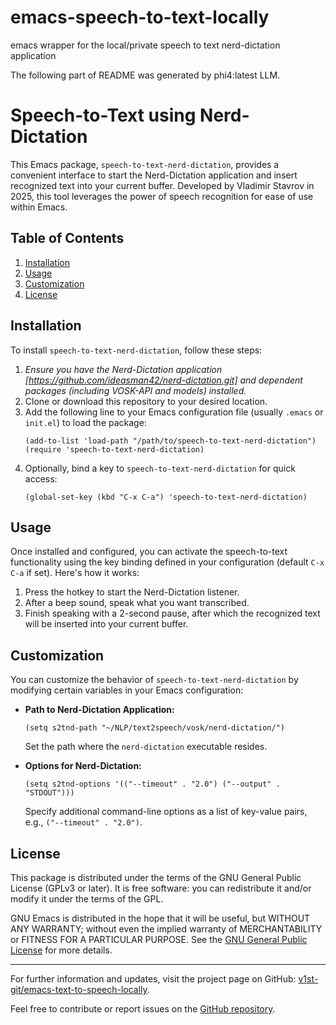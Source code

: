 # emacs-speech-to-text-locally
emacs wrapper for the local/private speech to text nerd-dictation application

The following part of README was generated by phi4:latest LLM.

# Speech-to-Text using Nerd-Dictation

This Emacs package, `speech-to-text-nerd-dictation`, provides a convenient interface to start the Nerd-Dictation application and insert recognized text into your current buffer. 
Developed by Vladimir Stavrov in 2025, this tool leverages the power of speech recognition for ease of use within Emacs.

## Table of Contents

1. [Installation](#installation)
2. [Usage](#usage)
3. [Customization](#customization)
4. [License](#license)

## Installation

To install `speech-to-text-nerd-dictation`, follow these steps:

1. *Ensure you have the Nerd-Dictation application [https://github.com/ideasman42/nerd-dictation.git] and dependent packages (including VOSK-API and models) installed.*
2. Clone or download this repository to your desired location.
3. Add the following line to your Emacs configuration file (usually `.emacs` or `init.el`) to load the package:
    ```elisp
    (add-to-list 'load-path "/path/to/speech-to-text-nerd-dictation")
    (require 'speech-to-text-nerd-dictation)
    ```
4. Optionally, bind a key to `speech-to-text-nerd-dictation` for quick access:
    ```elisp
    (global-set-key (kbd "C-x C-a") 'speech-to-text-nerd-dictation)
    ```

## Usage

Once installed and configured, you can activate the speech-to-text functionality using the key binding defined in your configuration (default `C-x C-a` if set). Here's how it works:

1. Press the hotkey to start the Nerd-Dictation listener.
2. After a beep sound, speak what you want transcribed.
3. Finish speaking with a 2-second pause, after which the recognized text will be inserted into your current buffer.

## Customization

You can customize the behavior of `speech-to-text-nerd-dictation` by modifying certain variables in your Emacs configuration:

- **Path to Nerd-Dictation Application:**
    ```elisp
    (setq s2tnd-path "~/NLP/text2speech/vosk/nerd-dictation/")
    ```
  Set the path where the `nerd-dictation` executable resides.

- **Options for Nerd-Dictation:**
    ```elisp
    (setq s2tnd-options '(("--timeout" . "2.0") ("--output" . "STDOUT")))
    ```
  Specify additional command-line options as a list of key-value pairs, e.g., `("--timeout" . "2.0")`.

## License

This package is distributed under the terms of the GNU General Public License (GPLv3 or later). It is free software: you can redistribute it and/or modify it under the terms of the GPL.

GNU Emacs is distributed in the hope that it will be useful, but WITHOUT ANY WARRANTY; without even the implied warranty of MERCHANTABILITY or FITNESS FOR A PARTICULAR PURPOSE. See the [GNU General Public License](https://www.gnu.org/licenses/) for more details.

---

For further information and updates, visit the project page on GitHub: [v1st-git/emacs-text-to-speech-locally](https://github.com/v1st-git/emacs-text-to-speech-locally).

Feel free to contribute or report issues on the [GitHub repository](https://github.com/v1st-git/emacs-text-to-speech-locally).
